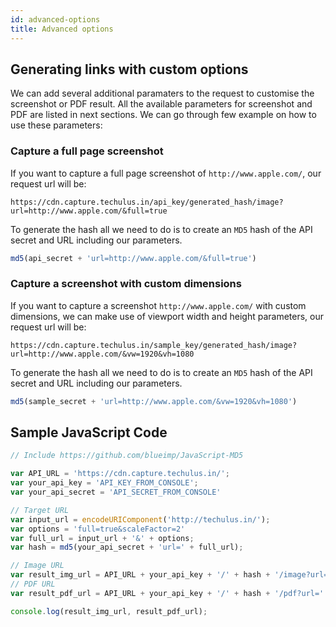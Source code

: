 ```yaml
---
id: advanced-options
title: Advanced options
---
```


## Generating links with custom options

We can add several additional paramaters to the request to customise the screenshot or PDF result. All the available parameters for screenshot and PDF are listed in next sections. We can go through few example on how to use these parameters:

###  Capture a full page screenshot

If you want to capture a full page screenshot of `http://www.apple.com/`, our request url will be:

```
https://cdn.capture.techulus.in/api_key/generated_hash/image?url=http://www.apple.com/&full=true
```

To generate the hash all we need to do is to create an `MD5` hash of the API secret and URL including our parameters.

```javascript
md5(api_secret + 'url=http://www.apple.com/&full=true')
```

###  Capture a screenshot with custom dimensions

If you want to capture a screenshot `http://www.apple.com/` with custom dimensions, we can make use of viewport width and height parameters, our request url will be:

```
https://cdn.capture.techulus.in/sample_key/generated_hash/image?url=http://www.apple.com/&vw=1920&vh=1080
```

To generate the hash all we need to do is to create an `MD5` hash of the API secret and URL including our parameters.

```javascript
md5(sample_secret + 'url=http://www.apple.com/&vw=1920&vh=1080')
```

## Sample JavaScript Code

```javascript
// Include https://github.com/blueimp/JavaScript-MD5

var API_URL = 'https://cdn.capture.techulus.in/';
var your_api_key = 'API_KEY_FROM_CONSOLE';
var your_api_secret = 'API_SECRET_FROM_CONSOLE'

// Target URL
var input_url = encodeURIComponent('http://techulus.in/');
var options = 'full=true&scaleFactor=2'
var full_url = input_url + '&' + options;
var hash = md5(your_api_secret + 'url=' + full_url);

// Image URL
var result_img_url = API_URL + your_api_key + '/' + hash + '/image?url=' + full_url;
// PDF URL
var result_pdf_url = API_URL + your_api_key + '/' + hash + '/pdf?url=' + full_url;

console.log(result_img_url, result_pdf_url);
```